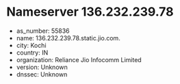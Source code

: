 # Nameserver 136.232.239.78

* as_number: 55836
* name: 136.232.239.78.static.jio.com.
* city: Kochi
* country: IN
* organization: Reliance Jio Infocomm Limited
* version: Unknown
* dnssec: Unknown

